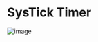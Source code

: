 # SysTick Timer
![image](https://user-images.githubusercontent.com/35824714/78460124-23133780-7673-11ea-8b20-7e3d640c2b07.png)

